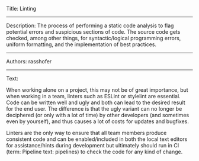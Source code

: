 Title: Linting

-----

Description: The process of performing a static code analysis to flag potential errors and suspicious sections of code. The source code gets checked, among other things, for syntactic/logical programming errors, uniform formatting, and the implementation of best practices.

-----

Authors: rasshofer

-----

Text:

When working alone on a project, this may not be of great importance, but when working in a team, linters such as ESLint or stylelint are essential. Code can be written well and ugly and both can lead to the desired result for the end user. The difference is that the ugly variant can no longer be deciphered (or only with a lot of time) by other developers (and sometimes even by yourself), and thus causes a lot of costs for updates and bugfixes.

Linters are the only way to ensure that all team members produce consistent code and can be enabled/included in both the local text editors for assistance/hints during development but ultimately should run in CI (term: Pipeline text: pipelines) to check the code for any kind of change.
